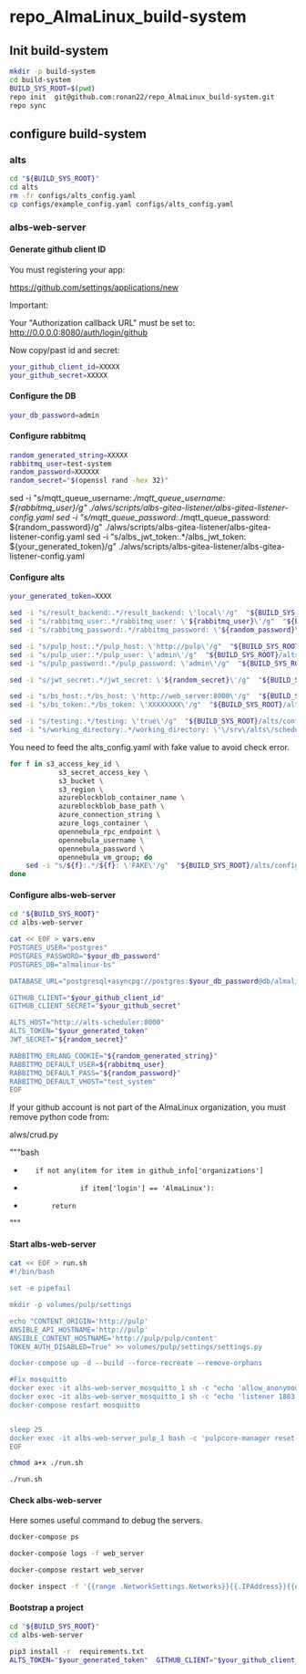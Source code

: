 # repo_AlmaLinux_build-system

## Init build-system

```bash
mkdir -p build-system
cd build-system
BUILD_SYS_ROOT=$(pwd)
repo init  git@github.com:ronan22/repo_AlmaLinux_build-system.git
repo sync
```

## configure build-system

### alts

```bash
cd "${BUILD_SYS_ROOT}"
cd alts
rm -fr configs/alts_config.yaml
cp configs/example_config.yaml configs/alts_config.yaml
```

###  albs-web-server

#### Generate github client ID

You must registering your app:

https://github.com/settings/applications/new

Important:

Your "Authorization callback URL" must be set to: http://0.0.0.0:8080/auth/login/github

Now copy/past id and secret:

```bash
your_github_client_id=XXXXX
your_github_secret=XXXXX
```

#### Configure the DB

```bash
your_db_password=admin
```


#### Configure rabbitmq

```bash
random_generated_string=XXXXX
rabbitmq_user=test-system
random_password=XXXXXX
random_secret="$(openssl rand -hex 32)"
```

sed -i "s/mqtt_queue_username:.*/mqtt_queue_username: ${rabbitmq_user}/g"  ./alws/scripts/albs-gitea-listener/albs-gitea-listener-config.yaml
sed -i "s/mqtt_queue_password:.*/mqtt_queue_password: ${random_password}/g"  ./alws/scripts/albs-gitea-listener/albs-gitea-listener-config.yaml
sed -i "s/albs_jwt_token:.*/albs_jwt_token: ${your_generated_token}/g"  ./alws/scripts/albs-gitea-listener/albs-gitea-listener-config.yaml

#### Configure alts

```bash
your_generated_token=XXXX
```

```bash
sed -i "s/result_backend:.*/result_backend: \'local\'/g"  "${BUILD_SYS_ROOT}/alts/configs/alts_config.yaml"
sed -i "s/rabbitmq_user:.*/rabbitmq_user: \'${rabbitmq_user}\'/g"  "${BUILD_SYS_ROOT}/alts/configs/alts_config.yaml"
sed -i "s/rabbitmq_password:.*/rabbitmq_password: \'${random_password}\'/g"  "${BUILD_SYS_ROOT}/alts/configs/alts_config.yaml"

sed -i "s/pulp_host:.*/pulp_host: \'http://pulp\'/g"  "${BUILD_SYS_ROOT}/alts/configs/alts_config.yaml"
sed -i "s/pulp_user:.*/pulp_user: \'admin\'/g"  "${BUILD_SYS_ROOT}/alts/configs/alts_config.yaml"
sed -i "s/pulp_password:.*/pulp_password: \'admin\'/g"  "${BUILD_SYS_ROOT}/alts/configs/alts_config.yaml"

sed -i "s/jwt_secret:.*/jwt_secret: \'${random_secret}\'/g"  "${BUILD_SYS_ROOT}/alts/configs/alts_config.yaml"

sed -i "s/bs_host:.*/bs_host: \'http://web_server:8000\'/g"  "${BUILD_SYS_ROOT}/alts/configs/alts_config.yaml"
sed -i "s/bs_token:.*/bs_token: \'XXXXXXXX\'/g"  "${BUILD_SYS_ROOT}/alts/configs/alts_config.yaml"

sed -i "s/testing:.*/testing: \'true\'/g"  "${BUILD_SYS_ROOT}/alts/configs/alts_config.yaml"
sed -i "s/working_directory:.*/working_directory: \'\/srv\/alts\/scheduler\'/g"  "${BUILD_SYS_ROOT}/alts/configs/alts_config.yaml"
```

You need to feed the alts_config.yaml with fake value to avoid check error.

```bash
for f in s3_access_key_id \
            s3_secret_access_key \
            s3_bucket \
            s3_region \
            azureblockblob_container_name \
            azureblockblob_base_path \
            azure_connection_string \
            azure_logs_container \
            opennebula_rpc_endpoint \
            opennebula_username \
            opennebula_password \
            opennebula_vm_group; do
    sed -i "s/${f}:.*/${f}: \'FAKE\'/g"  "${BUILD_SYS_ROOT}/alts/configs/alts_config.yaml"
done
```

#### Configure albs-web-server

```bash
cd "${BUILD_SYS_ROOT}"
cd albs-web-server

cat << EOF > vars.env
POSTGRES_USER="postgres"
POSTGRES_PASSWORD="$your_db_password"
POSTGRES_DB="almalinux-bs"

DATABASE_URL="postgresql+asyncpg://postgres:$your_db_password@db/almalinux-bs"

GITHUB_CLIENT="$your_github_client_id"
GITHUB_CLIENT_SECRET="$your_github_secret"

ALTS_HOST="http://alts-scheduler:8000"
ALTS_TOKEN="$your_generated_token"
JWT_SECRET="${random_secret}"

RABBITMQ_ERLANG_COOKIE="${random_generated_string}"
RABBITMQ_DEFAULT_USER=${rabbitmq_user}
RABBITMQ_DEFAULT_PASS="${random_password}"
RABBITMQ_DEFAULT_VHOST="test_system"
EOF
```

If your github account is not part of the AlmaLinux organization, you must remove python code from:

alws/crud.py

"""bash
-        if not any(item for item in github_info['organizations']
-                   if item['login'] == 'AlmaLinux'):
-            return
"""

#### Start albs-web-server

```bash
cat << EOF > run.sh
#!/bin/bash

set -e pipefail

mkdir -p volumes/pulp/settings

echo "CONTENT_ORIGIN='http://pulp'
ANSIBLE_API_HOSTNAME='http://pulp'
ANSIBLE_CONTENT_HOSTNAME='http://pulp/pulp/content'
TOKEN_AUTH_DISABLED=True" >> volumes/pulp/settings/settings.py

docker-compose up -d --build --force-recreate --remove-orphans

#Fix mosquitto
docker exec -it albs-web-server_mosquitto_1 sh -c "echo 'allow_anonymous true' >> /mosquitto/config/mosquitto.conf"
docker exec -it albs-web-server_mosquitto_1 sh -c "echo 'listener 1883 0.0.0.0' >> /mosquitto/config/mosquitto.conf"
docker-compose restart mosquitto


sleep 25
docker exec -it albs-web-server_pulp_1 bash -c 'pulpcore-manager reset-admin-password --password="admin"'
EOF

chmod a+x ./run.sh

./run.sh
```

#### Check albs-web-server

Here somes useful command to debug the servers.

```bash
docker-compose ps

docker-compose logs -f web_server

docker-compose restart web_server

docker inspect -f '{{range .NetworkSettings.Networks}}{{.IPAddress}}{{end}}' xxxxx

```

#### Bootstrap a project

```bash
cd "${BUILD_SYS_ROOT}"
cd albs-web-server

pip3 install -r  requirements.txt
ALTS_TOKEN="$your_generated_token"  GITHUB_CLIENT="$your_github_client_id" GITHUB_CLIENT_SECRET="$your_github_secret" JWT_SECRET="$random_secret" PULP_HOST=http://0.0.0.0:8081 PULP_USER=admin PULP_PASSWORD=admin  python scripts/bootstrap_repositories.py -c reference_data/platforms.yaml -v
```
